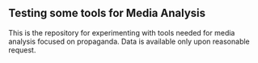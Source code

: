 ## Testing some tools for Media Analysis

This is the repository for experimenting with tools needed for media analysis focused on propaganda.
Data is available only upon reasonable request.